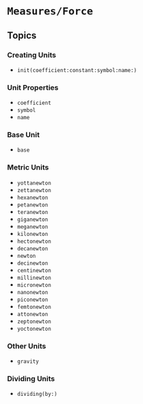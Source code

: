 # ``Measures/Force``

## Topics

### Creating Units

- ``init(coefficient:constant:symbol:name:)``

### Unit Properties

- ``coefficient``
- ``symbol``
- ``name``

### Base Unit

- ``base``

### Metric Units

- ``yottanewton``
- ``zettanewton``
- ``hexanewton``
- ``petanewton``
- ``teranewton``
- ``giganewton``
- ``meganewton``
- ``kilonewton``
- ``hectonewton``
- ``decanewton``
- ``newton``
- ``decinewton``
- ``centinewton``
- ``millinewton``
- ``micronewton``
- ``nanonewton``
- ``piconewton``
- ``femtonewton``
- ``attonewton``
- ``zeptonewton``
- ``yoctonewton``

### Other Units

- ``gravity``

### Dividing Units

- ``dividing(by:)``
